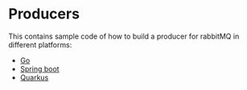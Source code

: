 # Producers

This contains sample code of how to build a producer for rabbitMQ in different platforms:

- [Go](./go/)
- [Spring boot](./spring/)
- [Quarkus](./quarkus/)
